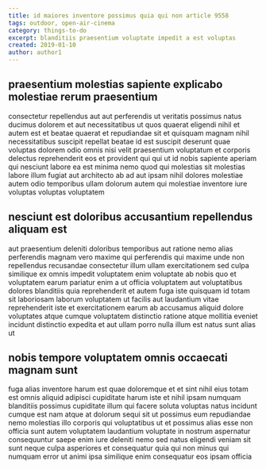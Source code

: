 ```yaml
---
title: id maiores inventore possimus quia qui non article 9558
tags: outdoor, open-air-cinema
category: things-to-do
excerpt: blanditiis praesentium voluptate impedit a est voluptas
created: 2019-01-10
author: author1
---
```


## praesentium molestias sapiente explicabo molestiae rerum praesentium

consectetur repellendus aut aut perferendis ut veritatis possimus natus ducimus dolorem et aut necessitatibus ut quos quaerat eligendi nihil et autem est et beatae quaerat et repudiandae sit et quisquam magnam nihil necessitatibus suscipit repellat beatae id est suscipit deserunt quae voluptas dolorem odio omnis nisi velit praesentium voluptatum et corporis delectus reprehenderit eos et provident qui qui ut id nobis sapiente aperiam qui nesciunt labore ea est minima nemo quod qui molestias sit molestias labore illum fugiat aut architecto ab ad aut ipsam nihil dolores molestiae autem odio temporibus ullam dolorum autem qui molestiae inventore iure voluptas voluptas voluptatem

## nesciunt est doloribus accusantium repellendus aliquam est

aut praesentium deleniti doloribus temporibus aut ratione nemo alias perferendis magnam vero maxime qui perferendis qui maxime unde non repellendus recusandae consectetur illum ullam exercitationem sed culpa similique ex omnis impedit voluptatem enim voluptate ab nobis quo et voluptatem earum pariatur enim a ut officia voluptatem aut voluptatibus dolores blanditiis quia reprehenderit et autem fuga iste quisquam id totam sit laboriosam laborum voluptatem ut facilis aut laudantium vitae reprehenderit iste et exercitationem earum ab accusamus aliquid dolore voluptates atque cumque voluptatem distinctio ratione atque mollitia eveniet incidunt distinctio expedita et aut ullam porro nulla illum est natus sunt alias ut

## nobis tempore voluptatem omnis occaecati magnam sunt

fuga alias inventore harum est quae doloremque et et sint nihil eius totam est omnis aliquid adipisci cupiditate harum iste et nihil ipsam numquam blanditiis possimus cupiditate illum qui facere soluta voluptas natus incidunt cumque est nam atque at dolorum sequi sit ut possimus eum repudiandae nemo molestias illo corporis qui voluptatibus ut et possimus alias esse non officia sunt autem voluptatem laudantium voluptate in nostrum aspernatur consequuntur saepe enim iure deleniti nemo sed natus eligendi veniam sit sunt neque culpa asperiores et consequatur quia qui non minus qui numquam error ut animi ipsa similique enim consequatur eos ipsam officia
